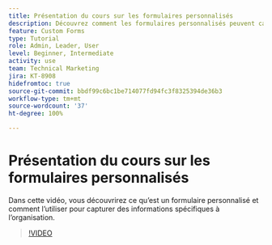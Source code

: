 ```yaml
---
title: Présentation du cours sur les formulaires personnalisés
description: Découvrez comment les formulaires personnalisés peuvent capturer des informations spécifiques à l’organisation.
feature: Custom Forms
type: Tutorial
role: Admin, Leader, User
level: Beginner, Intermediate
activity: use
team: Technical Marketing
jira: KT-8908
hidefromtoc: true
source-git-commit: bbdf99c6bc1be714077fd94fc3f8325394de36b3
workflow-type: tm+mt
source-wordcount: '37'
ht-degree: 100%

---
```


# Présentation du cours sur les formulaires personnalisés

Dans cette vidéo, vous découvrirez ce qu’est un formulaire personnalisé et comment l’utiliser pour capturer des informations spécifiques à l’organisation.

>[!VIDEO](https://video.tv.adobe.com/v/335171/?quality=12&learn=on&enablevpops=1)
